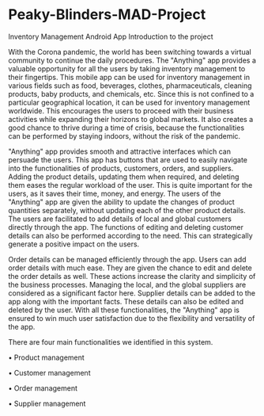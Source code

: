 # Peaky-Blinders-MAD-Project
Inventory Management Android App
Introduction to the project

With the Corona pandemic, the world has been switching towards a virtual community to continue the daily procedures. The "Anything" app provides a valuable opportunity for all the users by taking inventory management to their fingertips. This mobile app can be used for inventory management in various fields such as food, beverages, clothes, pharmaceuticals, cleaning products, baby products, and chemicals, etc. Since this is not confined to a particular geographical location, it can be used for inventory management worldwide. This encourages the users to proceed with their business activities while expanding their horizons to global markets. It also creates a good chance to thrive during a time of crisis, because the functionalities can be performed by staying indoors, without the risk of the pandemic. 
 
"Anything" app provides smooth and attractive interfaces which can persuade the users. This app has buttons that are used to easily navigate into the functionalities of products, customers, orders, and suppliers. Adding the product details, updating them when required, and deleting them eases the regular workload of the user. This is quite important for the users, as it saves their time, money, and energy. The users of the "Anything" app are given the ability to update the changes of product quantities separately, without updating each of the other product details. The users are facilitated to add details of local and global customers directly through the app. The functions of editing and deleting customer details can also be performed according to the need. This can strategically generate a positive impact on the users. 
 
Order details can be managed efficiently through the app. Users can add order details with much ease. They are given the chance to edit and delete the order details as well. These actions increase the clarity and simplicity of the business processes. Managing the local, and the global suppliers are considered as a significant factor here. Supplier details can be added to the app along with the important facts. These details can also be edited and deleted by the user. With all these functionalities, the "Anything" app is ensured to win much user satisfaction due to the flexibility and versatility of the app.    

There are four main functionalities we identified in this system.

•	Product management

•	Customer management

•	Order management

•	Supplier management
